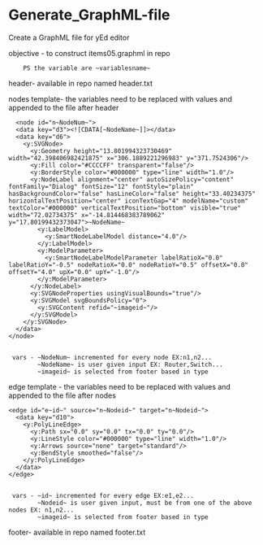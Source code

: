 # Generate_GraphML-file
Create a GraphML file for yEd editor

objective - to construct items05.graphml in repo

        PS the variable are ~variablesname~

header- available in repo named header.txt
        

nodes template- the variables need to be replaced with values and appended to the file after header
         
         
      <node id="n~NodeNum~">
      <data key="d3"><![CDATA[~NodeName~]]></data>
      <data key="d6">
        <y:SVGNode>
          <y:Geometry height="13.801994323730469" width="42.398406982421875" x="306.1889221296983" y="371.7524306"/>
          <y:Fill color="#CCCCFF" transparent="false"/>
          <y:BorderStyle color="#000000" type="line" width="1.0"/>
          <y:NodeLabel alignment="center" autoSizePolicy="content" fontFamily="Dialog" fontSize="12" fontStyle="plain" hasBackgroundColor="false" hasLineColor="false" height="33.40234375" horizontalTextPosition="center" iconTextGap="4" modelName="custom" textColor="#000000" verticalTextPosition="bottom" visible="true" width="72.02734375" x="-14.814468383789062" y="17.80199432373047">~NodeName~
            <y:LabelModel>
              <y:SmartNodeLabelModel distance="4.0"/>
            </y:LabelModel>
            <y:ModelParameter>
              <y:SmartNodeLabelModelParameter labelRatioX="0.0" labelRatioY="-0.5" nodeRatioX="0.0" nodeRatioY="0.5" offsetX="0.0" offsetY="4.0" upX="0.0" upY="-1.0"/>
            </y:ModelParameter>
          </y:NodeLabel>
          <y:SVGNodeProperties usingVisualBounds="true"/>
          <y:SVGModel svgBoundsPolicy="0">
            <y:SVGContent refid="~imageid~"/>
          </y:SVGModel>
        </y:SVGNode>
      </data>
    </node>


     vars - ~NodeNum~ incremented for every node EX:n1,n2...
            ~NodeName~ is user given input EX: Router,Switch...
            ~imageid~ is selected from footer based in type  
   
    
edge template - the variables need to be replaced with values and appended to the file after nodes
    
     
    <edge id="e~id~" source="n~Nodeid~" target="n~Nodeid~">
      <data key="d10">
        <y:PolyLineEdge>
          <y:Path sx="0.0" sy="0.0" tx="0.0" ty="0.0"/>
          <y:LineStyle color="#000000" type="line" width="1.0"/>
          <y:Arrows source="none" target="standard"/>
          <y:BendStyle smoothed="false"/>
        </y:PolyLineEdge>
      </data>
    </edge>
    
    
     vars - ~id~ incremented for every edge EX:e1,e2...
            ~Nodeid~ is user given input, must be from one of the above nodes EX: n1,n2...
            ~imageid~ is selected from footer based in type

footer- available in repo named footer.txt
